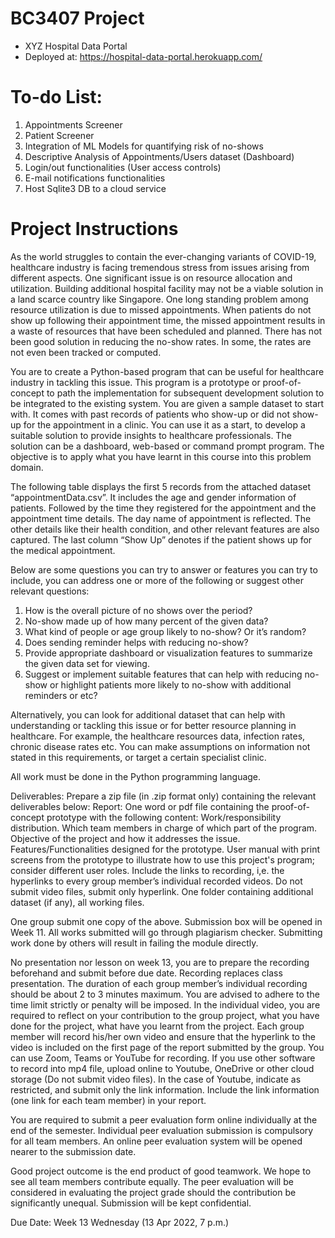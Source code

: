 # BC3407 Project
- XYZ Hospital Data Portal
- Deployed at: https://hospital-data-portal.herokuapp.com/

# To-do List:
1. Appointments Screener
2. Patient Screener
3. Integration of ML Models for quantifying risk of no-shows
4. Descriptive Analysis of Appointments/Users dataset (Dashboard)
5. Login/out functionalities (User access controls)
6. E-mail notifications functionalities
7. Host Sqlite3 DB to a cloud service

# Project Instructions
As the world struggles to contain the ever-changing variants of COVID-19, healthcare industry is facing tremendous stress from issues arising from different aspects. One significant issue is on resource allocation and utilization. Building additional hospital facility may not be a viable solution in a land scarce country like Singapore. One long standing problem among resource utilization is due to missed appointments. When patients do not show up following their appointment time, the missed appointment results in a waste of resources that have been scheduled and planned. There has not been good solution in reducing the no-show rates. In some, the rates are not even been tracked or computed. 

You are to create a Python-based program that can be useful for healthcare industry in tackling this issue. This program is a prototype or proof-of-concept to path the implementation for subsequent development solution to be integrated to the existing system. You are given a sample dataset to start with. It comes with past records of patients who show-up or did not show-up for the appointment in a clinic. You can use it as a start, to develop a suitable solution to provide insights to healthcare professionals. The solution can be a dashboard, web-based or command prompt program. The objective is to apply what you have learnt in this course into this problem domain.
 
The following table displays the first 5 records from the attached dataset “appointmentData.csv”. It includes the age and gender information of patients. Followed by the time they registered for the appointment and the appointment time details. The day name of appointment is reflected. The other details like their health condition, and other relevant features are also captured. The last column “Show Up” denotes if the patient shows up for the medical appointment.

Below are some questions you can try to answer or features you can try to include, you can address one or more of the following or suggest other relevant questions:
1. How is the overall picture of no shows over the period?
2. No-show made up of how many percent of the given data?
3. What kind of people or age group likely to no-show? Or it’s random?
5. Does sending reminder helps with reducing no-show?
6. Provide appropriate dashboard or visualization features to summarize the given data set for viewing.
7. Suggest or implement suitable features that can help with reducing no-show or highlight patients more likely to no-show with additional reminders or etc?
 
Alternatively, you can look for additional dataset that can help with understanding or tackling this issue or for better resource planning in healthcare. For example, the healthcare resources data, infection rates, chronic disease rates etc. You can make assumptions on information not stated in this requirements, or target a certain specialist clinic.
 
All work must be done in the Python programming language.
 
Deliverables:
Prepare a zip file (in .zip format only) containing the relevant deliverables below:
Report: One word or pdf file containing the proof-of-concept prototype with the following content:
Work/responsibility distribution. Which team members in charge of which part of the program.
Objective of the project and how it addresses the issue.
Features/Functionalities designed for the prototype.
User manual with print screens from the prototype to illustrate how to use this project's program; consider different user roles.
Include the links to recording, i,e. the hyperlinks to every group member’s individual recorded videos. Do not submit video files, submit only hyperlink.
One folder containing additional dataset (if any), all working files.
 
One group submit one copy of the above. Submission box will be opened in Week 11. All works submitted will go through plagiarism checker. Submitting work done by others will result in failing the module directly.
 
No presentation nor lesson on week 13, you are to prepare the recording beforehand and submit before due date. Recording replaces class presentation. The duration of each group member’s individual recording should be about 2 to 3 minutes maximum. You are advised to adhere to the time limit strictly or penalty will be imposed. In the individual video, you are required to reflect on your contribution to the group project, what you have done for the project, what have you learnt from the project. Each group member will record his/her own video and ensure that the hyperlink to the video is included on the first page of the report submitted by the group. You can use Zoom, Teams or YouTube for recording. If you use other software to record into mp4 file, upload online to Youtube, OneDrive or other cloud storage (Do not submit video files). In the case of Youtube, indicate as restricted, and submit only the link information. Include the link information (one link for each team member) in your report.
 
You are required to submit a peer evaluation form online individually at the end of the semester.
Individual peer evaluation submission is compulsory for all team members. An online peer evaluation system will be opened nearer to the submission date.
 
Good project outcome is the end product of good teamwork. We hope to see all team members contribute equally. The peer evaluation will be considered in evaluating the project grade should the contribution be significantly unequal. Submission will be kept confidential.
 
Due Date:
Week 13 Wednesday (13 Apr 2022, 7 p.m.)